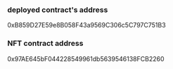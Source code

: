### deployed contract's address

0xB859D27E59e8B058F43a9569C306c5C797C751B3

### NFT contract address

0x97AE645bF044228549961db5639546138FCB2260